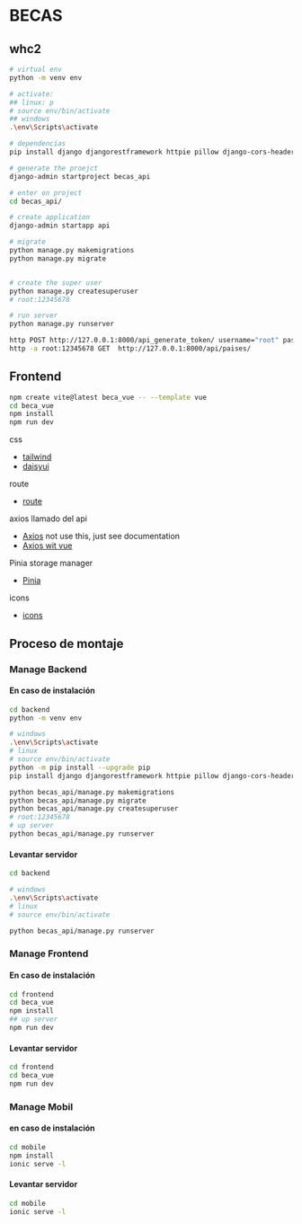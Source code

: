 # BECAS

## whc2

```sh
# virtual env 
python -m venv env

# activate:
## linux: p
# source env/bin/activate
## windows
.\env\Scripts\activate

# dependencias
pip install django djangorestframework httpie pillow django-cors-headers

# generate the proejct
django-admin startproject becas_api

# enter on project
cd becas_api/

# create application
django-admin startapp api

# migrate
python manage.py makemigrations
python manage.py migrate


# create the super user
python manage.py createsuperuser
# root:12345678

# run server
python manage.py runserver
```

```sh
http POST http://127.0.0.1:8000/api_generate_token/ username="root" password="12345678"
http -a root:12345678 GET  http://127.0.0.1:8000/api/paises/ 

```

## Frontend

```sh
npm create vite@latest beca_vue -- --template vue
cd beca_vue
npm install
npm run dev
```

css

- [tailwind](https://tailwindcss.com/docs/guides/vite)
- [daisyui](https://daisyui.com/docs/install/)

route

- [route](https://router.vuejs.org/installation.html#npm)

axios llamado del api

- [Axios](https://axios-http.com/docs/intro) not use this, just see documentation
- [Axios wit vue](https://www.npmjs.com/package/vue-axios)

Pinia storage manager

- [Pinia](https://pinia.vuejs.org/getting-started.html)

icons

- [icons](https://www.flaticon.es/uicons/get-started)
  
## Proceso de montaje

### Manage Backend

#### En caso de instalación

```sh
cd backend
python -m venv env

# windows
.\env\Scripts\activate
# linux
# source env/bin/activate
python -m pip install --upgrade pip
pip install django djangorestframework httpie pillow django-cors-headers

python becas_api/manage.py makemigrations
python becas_api/manage.py migrate
python becas_api/manage.py createsuperuser
# root:12345678
# up server
python becas_api/manage.py runserver
```

#### Levantar servidor

```sh
cd backend

# windows
.\env\Scripts\activate
# linux
# source env/bin/activate

python becas_api/manage.py runserver

```

### Manage Frontend

#### En caso de instalación

```sh
cd frontend
cd beca_vue
npm install
## up server
npm run dev

```

#### Levantar servidor

```sh
cd frontend
cd beca_vue
npm run dev

```

### Manage Mobil

#### en caso de instalación

```sh
cd mobile
npm install
ionic serve -l
```

#### Levantar servidor

```sh
cd mobile
ionic serve -l
```
